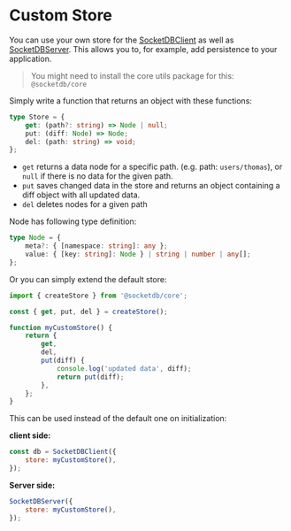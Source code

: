 # Custom Store

You can use your own store for the [SocketDBClient](/api/modules/socketdb_client#socketdbclient) as well as [SocketDBServer](/api/modules/socketdb_server#socketdbserver).
This allows you to, for example, add persistence to your application.

> You might need to install the core utils package for this: `@socketdb/core`

Simply write a function that returns an object with these functions:

```ts
type Store = {
	get: (path?: string) => Node | null;
	put: (diff: Node) => Node;
	del: (path: string) => void;
};
```

- `get` returns a data node for a specific path. (e.g. path: `users/thomas`), or `null` if there is no data for the given path.
- `put` saves changed data in the store and returns an object containing a diff object with all updated data.
- `del` deletes nodes for a given path

Node has following type definition:

```ts
type Node = {
	meta?: { [namespace: string]: any };
	value: { [key: string]: Node } | string | number | any[];
};
```

Or you can simply extend the default store:

```js
import { createStore } from '@socketdb/core';

const { get, put, del } = createStore();

function myCustomStore() {
	return {
		get,
		del,
		put(diff) {
			console.log('updated data', diff);
			return put(diff);
		},
	};
}
```

This can be used instead of the default one on initialization:

**client side:**

```js
const db = SocketDBClient({
	store: myCustomStore(),
});
```

**Server side:**

```js
SocketDBServer({
	store: myCustomStore(),
});
```
